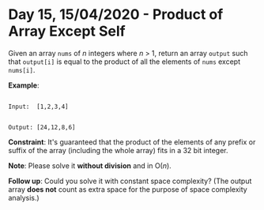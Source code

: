 # Day 15, 15/04/2020 - Product of Array Except Self

Given an array `nums` of *n* integers where *n* > 1,  return an array `output` such that `output[i]` is equal to the product of all the elements of `nums` except `nums[i]`.

**Example**:

<code>
Input:  [1,2,3,4]

Output: [24,12,8,6]
</code>

**Constraint**: It's guaranteed that the product of the elements of any prefix or suffix of the array (including the whole array) fits in a 32 bit integer.

**Note**: Please solve it **without division** and in O(*n*).

**Follow up**: Could you solve it with constant space complexity? (The output array **does not** count as extra space for the purpose of space complexity analysis.)
